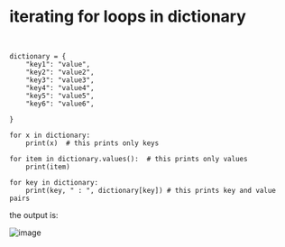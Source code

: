 # iterating for loops in dictionary 

```


dictionary = {
    "key1": "value",
    "key2": "value2",
    "key3": "value3",
    "key4": "value4",
    "key5": "value5",
    "key6": "value6",

}

for x in dictionary:
    print(x)  # this prints only keys

for item in dictionary.values():  # this prints only values
    print(item)

for key in dictionary:
    print(key, " : ", dictionary[key]) # this prints key and value pairs

```
the output is:

![image](https://user-images.githubusercontent.com/110176257/182580191-7d2153c2-5834-436d-b81f-68088165f6f3.png)
